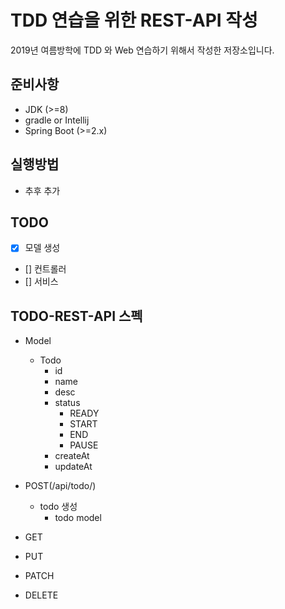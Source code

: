 # TDD 연습을 위한 REST-API 작성

2019년 여름방학에 TDD 와 Web 연습하기 위해서 작성한 저장소입니다.   

## 준비사항 

* JDK (>=8)
* gradle or Intellij
* Spring Boot (>=2.x)

## 실행방법

* 추후 추가

## TODO 

- [X] 모델 생성
- [] 컨트롤러
- [] 서비스

## TODO-REST-API 스펙

* Model
    * Todo 
        * id
        * name
        * desc
        * status
            * READY
            * START
            * END
            * PAUSE
        * createAt
        * updateAt
        
* POST(/api/todo/)
    * todo 생성 
        * todo model  
* GET
* PUT
* PATCH
* DELETE